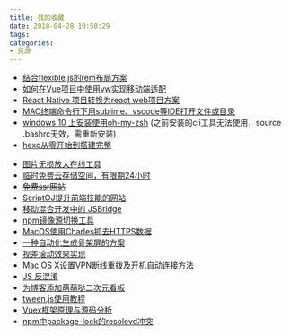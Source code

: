 ```yaml
---
title: 我的收藏
date: 2018-04-28 10:50:29
tags:
categories:
- 资源
---
```

* [结合flexible.js的rem布局方案](https://www.w3cplus.com/mobile/lib-flexible-for-html5-layout.html?utm_source=tuicool&utm_medium=referral)
* [如何在Vue项目中使用vw实现移动端适配](https://www.w3cplus.com/mobile/vw-layout-in-vue.html)
* [React Native 项目转换为react web项目方案](https://github.com/taobaofed/react-web)
* [MAC终端命令行下用sublime、vscode等IDE打开文件或目录](http://www.cnblogs.com/hongrunhui/p/5928833.html)
* [windows 10 上安装使用oh-my-zsh](https://evdokimovm.github.io/windows/zsh/shell/syntax/highlighting/ohmyzsh/hyper/terminal/2017/02/24/how-to-install-zsh-and-oh-my-zsh-on-windows-10.html) (之前安装的cli工具无法使用，source .bashrc无效，需重新安装)
* [ hexo从零开始到搭建完整](http://visugar.com/2017/05/04/20170504SetUpHexoBlog/)
<!-- more -->
* [图片无损放大在线工具](http://bigjpg.com)
* [临时免费云存储空间，有限期24小时](https://send.firefox.com/)
* ~~[免费ssr网站](https://my.ishadowx.net/)~~
* [ScriptOJ提升前端技能的网站](http://scriptoj.mangojuice.top/)
* [移动混合开发中的 JSBridge](https://blog.ymfe.org/%E6%B7%B7%E5%90%88%E5%BC%80%E5%8F%91%E4%B8%AD%E7%9A%84JSBridge/)
* [npm镜像源切换工具](https://github.com/Pana/nrm)
* [MacOS使用Charles抓去HTTPS数据](https://www.cnblogs.com/volnet/p/macOS-charles-ssl.html)
* [一种自动化生成骨架屏的方案](https://github.com/Jocs/jocs.github.io/issues/22)
* [视差滚动效果实现](http://web.jobbole.com/95068/)
* [Mac OS X设置VPN断线重拨及开机自动连接方法](http://www.etwiki.cn/mac-os/osx-vpn-auto.html)
* [JS 反混淆](http://jartto.wang/2017/10/31/js-anti-aliasing/#)
* [为博客添加萌萌哒二次元看板](http://www.zhuimeng.online/live2d.html#more)
* [tween.js使用教程](https://harry0071.github.io/2018/06/05/tweenjs%E4%BD%BF%E7%94%A8%E6%95%99%E7%A8%8B/)
* [Vuex框架原理与源码分析](https://tech.meituan.com/2017/04/27/vuex-code-analysis.html)
* [npm中package-lock的resolevd冲突](https://blog.csdn.net/cindy647/article/details/106333464)